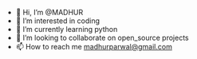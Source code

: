 - 👋 Hi, I’m @MADHUR
- 👀 I’m interested in coding
- 🌱 I’m currently learning python
- 💞️ I’m looking to collaborate on open_source projects
- 📫 How to reach me madhurparwal@gmail.com


